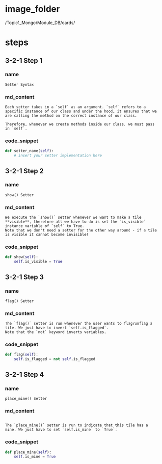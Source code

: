 # image_folder
/Topic1_Mongo/Module_DB/cards/

# steps
## 3-2-1 Step 1
### name
```
Setter Syntax
```
### md_content
```
Each setter takes in a `self` as an argument. `self` refers to a specific instance of our class and under the hood, it ensures that we are calling the method on the correct instance of our class. 

Therefore, whenever we create methods inside our class, we must pass in `self`. 
```
### code_snippet
```python
def setter_name(self):
    # insert your setter implementation here
```
## 3-2-1 Step 2
### name
```
show() Setter
```
### md_content
```
We execute the `show()` setter whenever we want to make a tile **visible**, therefore all we have to do is set the `is_visible` instance variable of `self` to True. 
Note that we don't need a setter for the other way around - if a tile is visible it cannot become invisible!
```
### code_snippet
```python
def show(self):    
    self.is_visible = True
```
## 3-2-1 Step 3
### name
```
flag() Setter
```
### md_content
```
The `flag()` setter is run whenever the user wants to flag/unflag a tile. We just have to invert `self.is_flagged`.
Note that the `not` keyword inverts variables.
```

### code_snippet
```python
def flag(self):
    self.is_flagged = not self.is_flagged
```

## 3-2-1 Step 4
### name
```
place_mine() Setter
```
### md_content
```

The `place_mine()` setter is run to indicate that this tile has a mine. We just have to set `self.is_mine` to `True`:
```
### code_snippet
```python
def place_mine(self):
    self.is_mine = True
```



